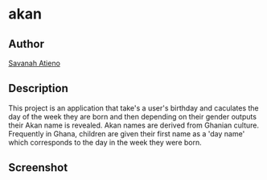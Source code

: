 # akan

## Author

[Savanah Atieno](https://github.com/savanahatieno/akan)

## Description

This project is an application that take's a user's birthday and caculates the day of the week they are born and then depending on their gender outputs their Akan name is revealed.
Akan names are derived from Ghanian culture. Frequently in Ghana, children are given their first name as a 'day name' which corresponds to the day in the week they were born.

## Screenshot
<img src="">